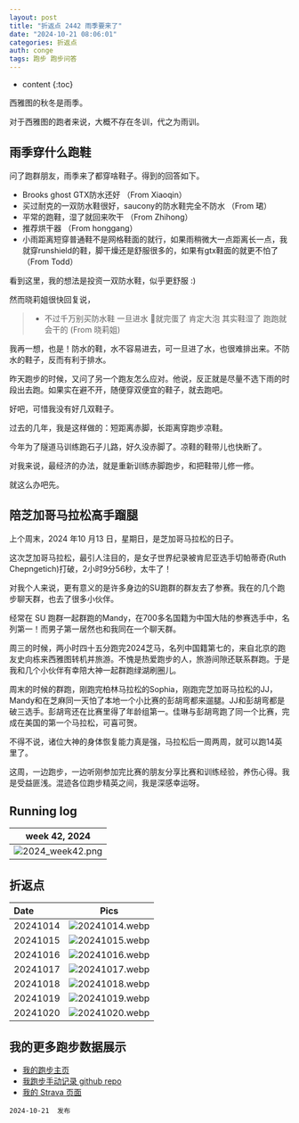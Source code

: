 ```yaml
---
layout: post
title: "折返点 2442 雨季要来了"
date: "2024-10-21 08:06:01"
categories: 折返点
auth: conge
tags: 跑步 跑步问答
---
```

* content
{:toc}

西雅图的秋冬是雨季。

对于西雅图的跑者来说，大概不存在冬训，代之为雨训。




## 雨季穿什么跑鞋

问了跑群朋友，雨季来了都穿啥鞋子。得到的回答如下。

* Brooks ghost GTX防水还好 （From Xiaoqin）
* 买过耐克的一双防水鞋很好，saucony的防水鞋完全不防水 （From 珺）
* 平常的跑鞋，湿了就回来吹干 （From Zhihong）
* 推荐烘干器 （From honggang）
* 小雨距离短穿普通鞋不是网格鞋面的就行，如果雨稍微大一点距离长一点，我就穿runshield的鞋，脚干燥还是舒服很多的，如果有gtx鞋面的就更不怕了（From Todd）

看到这里，我的想法是投资一双防水鞋，似乎更舒服 :)

然而晓莉姐很快回复说，

> * 不过千万别买防水鞋  一旦进水  🦶就完蛋了 肯定大泡  其实鞋湿了 跑跑就会干的 (From 晓莉姐)

我再一想，也是！防水的鞋，水不容易进去，可一旦进了水，也很难排出来。不防水的鞋子，反而有利于排水。

昨天跑步的时候，又问了另一个跑友怎么应对。他说，反正就是尽量不选下雨的时段出去跑。如果实在避不开，随便穿双便宜的鞋子，就去跑吧。

好吧，可惜我没有好几双鞋子。

过去的几年，我是这样做的：短距离赤脚，长距离穿跑步凉鞋。

今年为了隧道马训练跑石子儿路，好久没赤脚了。凉鞋的鞋带儿也快断了。

对我来说，最经济的办法，就是重新训练赤脚跑步，和把鞋带儿修一修。

就这么办吧先。

## 陪芝加哥马拉松高手蹓腿

上个周末，2024 年10 月13 日，星期日，是芝加哥马拉松的日子。

这次芝加哥马拉松，最引人注目的，是女子世界纪录被肯尼亚选手切帕蒂奇(Ruth Chepngetich)打破，2小时9分56秒，太牛了！

对我个人来说，更有意义的是许多身边的SU跑群的群友去了参赛。我在的几个跑步聊天群，也去了很多小伙伴。

经常在 SU 跑群一起群跑的Mandy，在700多名国籍为中国大陆的参赛选手中，名列第一！而男子第一居然也和我同在一个聊天群。

周三的时候，两小时四十五分跑完2024芝马，名列中国籍第七的，来自北京的跑友史向栋来西雅图转机并旅游。不愧是热爱跑步的人，旅游间隙还联系群跑。于是我和几个小伙伴有幸陪大神一起群跑绿湖刷圈儿。

周末的时候的群跑，刚跑完柏林马拉松的Sophia，刚跑完芝加哥马拉松的JJ，Mandy和在芝麻同一天怕了本地一个小比赛的彭胡弯都来遛腿。JJ和彭胡弯都是破三选手。彭胡弯还在比赛里得了年龄组第一。佳琳与彭胡弯跑了同一个比赛，完成在美国的第一个马拉松，可喜可贺。

不得不说，诸位大神的身体恢复能力真是强，马拉松后一周两周，就可以跑14英里了。

这周，一边跑步，一边听刚参加完比赛的朋友分享比赛和训练经验，养伤心得。我是受益匪浅。混迹各位跑步精英之间，我是深感幸运呀。


## Running log

| week 42, 2024 |
| :-----------: |
| ![2024_week42.png](https://s2.loli.net/2024/10/21/JaX5NO4xjiBI3ht.png) |

## 折返点

| Date     | Pics  |
| :------- | :------------------------------------------------------------------: |
| 20241014 | ![20241014.webp](https://s2.loli.net/2024/10/21/JNxgSQlaZb5D8T7.webp) |
| 20241015 | ![20241015.webp](https://s2.loli.net/2024/10/21/UfDNd5sHJrmBgE1.webp) |
| 20241016 | ![20241016.webp](https://s2.loli.net/2024/10/21/xHQaipyklznwXuR.webp) |
| 20241017 | ![20241017.webp](https://s2.loli.net/2024/10/21/qI39ltpYEBPvQDy.webp) |
| 20241018 | ![20241018.webp](https://s2.loli.net/2024/10/21/oGjThI7z8K3nOp5.webp) |
| 20241019 | ![20241019.webp](https://s2.loli.net/2024/10/21/8BROvFenhADGHxJ.webp) |
| 20241020 | ![20241020.webp](https://s2.loli.net/2024/10/21/poB1ytOhzVleDPn.webp) |  

## 我的更多跑步数据展示

* [我的跑步主页](https://conge.livingwithfcs.org/running_page/)
* [我跑步手动记录 github repo](https://github.com/conge/RunningStreak)
* [我的 Strava 页面](https://www.strava.com/athletes/57680242)

```
2024-10-21  发布
```
